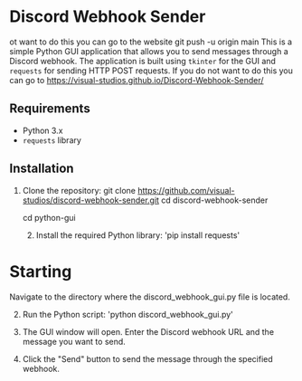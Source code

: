 # Discord Webhook Sender
ot want to do this you can go to the website git push -u origin main
This is a simple Python GUI application that allows you to send messages through a Discord webhook. The application is built using `tkinter` for the GUI and `requests` for sending HTTP POST requests. 
If you do not want to do this you can go to https://visual-studios.github.io/Discord-Webhook-Sender/

## Requirements

- Python 3.x
- `requests` library

## Installation

1. Clone the repository:
   git clone https://github.com/visual-studios/discord-webhook-sender.git
   cd discord-webhook-sender

   cd python-gui
   

   2. Install the required Python library: 'pip install requests'


# Starting 

Navigate to the directory where the discord_webhook_gui.py file is located.

2. Run the Python script: 'python discord_webhook_gui.py'

3. The GUI window will open. Enter the Discord webhook URL and the message you want to send.

4. Click the "Send" button to send the message through the specified webhook.